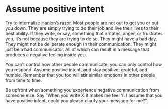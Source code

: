 # Assume positive intent
Try to internalize [Hanlon’s razor](https://fs.blog/2017/04/mental-model-hanlons-razor/). Most people are not out to get you or put you down. They are simply trying to do their job and live their lives to their best ability. If they write, or say, something that irritates, anger, or frustrates you, it’s not because they are trying to do so. They might have a bad day. They might not be deliberate enough in their communication. They might just be a bad communicator. All of which can result in a message that produces a negative feeling inside you.

You can’t control how other people communicate, you can only control how you respond. Assume positive intent, and stay positive, grateful, and humble. Remember that you too will stir similar emotions in other people from time to time.

Be upfront when something you experience negative communication from someone else. Say ”When you write X it makes me feel Y. I assume that you have positive intent, could you please clarify your message for me?”.